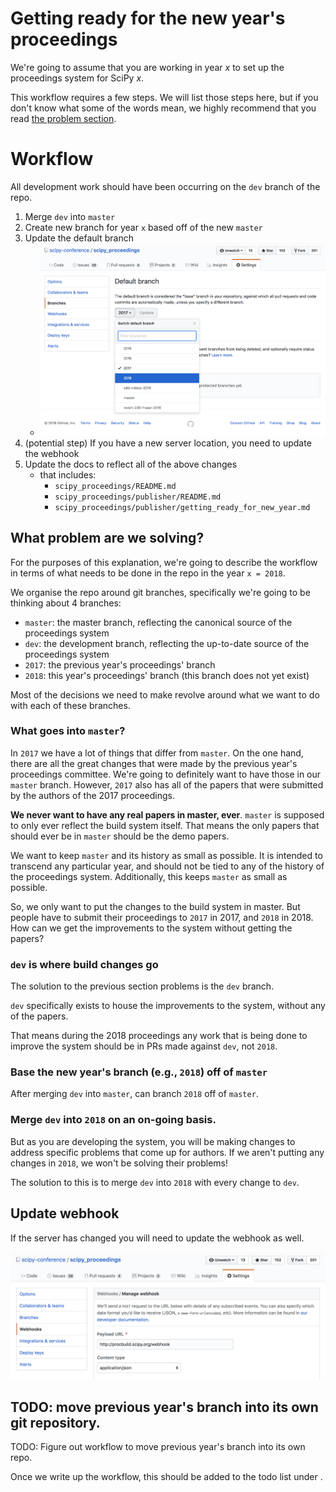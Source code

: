 # Getting ready for the new year's proceedings

We're going to assume that you are working in year *x* to set up the proceedings
system for SciPy *x*. 

This workflow requires a few steps. We will list those steps here, but if you
don't know what some of the words mean, we highly recommend that you read 
[the problem section](#What-problem-are-we-solving).

# Workflow

All development work should have been occurring on the `dev` branch of the repo.

1. Merge `dev` into `master`
1. Create new branch for year `x` based off of the new `master`
1. Update the default branch
   - ![Update default branch](./images/update_default_branch.png)
1. (potential step) If you have a new server location, you need to update the webhook
1. Update the docs to reflect all of the above changes
   - that includes:
       - `scipy_proceedings/README.md`
       - `scipy_proceedings/publisher/README.md`
       - `scipy_proceedings/publisher/getting_ready_for_new_year.md`

## What problem are we solving? 

For the purposes of this explanation, we're going to describe the workflow in
terms of what needs to be done in the repo in the year `x = 2018`. 

We organise the repo around git branches, specifically we're going to be thinking about 4 branches:

- `master`: the master branch, reflecting the canonical source of the proceedings system
- `dev`: the development branch, reflecting the up-to-date source of the proceedings system
- `2017`: the previous year's proceedings' branch
- `2018`: this year's proceedings' branch (this branch does not yet exist)

Most of the decisions we need to make revolve around what we want to do with
each of these branches.

### What goes into `master`?

In `2017` we have a lot of things that differ from `master`. On the one hand,
there are all the great changes that were made by the previous year's
proceedings committee. We're going to definitely want to have those in our
`master` branch. However, `2017` also has all of the papers that were submitted
by the authors of the 2017 proceedings.

**We never want to have any real papers in master, ever**. `master` is supposed
to only ever reflect the build system itself. That means the only papers that
should ever be in `master` should be the demo papers.

We want to keep `master` and its history as small as possible. It is intended to
transcend any particular year, and should not be tied to any of the history of
the proceedings system. Additionally, this keeps `master` as small as possible.

So, we only want to put the changes to the build system in master. But people
have to submit their proceedings to `2017` in 2017, and `2018` in 2018. How can
we get the improvements to the system without getting the papers? 

### `dev` is where build changes go

The solution to the previous section problems is the `dev` branch. 

`dev` specifically exists to house the improvements to the system, without any
of the papers. 

That means during the 2018 proceedings any work that is being done to improve
the system should be in PRs made against `dev`, not `2018`.

### Base the new year's branch (e.g., `2018`) off of `master`

After merging `dev` into `master`, can branch `2018` off of `master`.

### Merge `dev` into `2018` on an on-going basis. 

But as you are developing the system, you will be making changes to address
specific problems that come up for authors. If we aren't putting any changes in
`2018`, we won't be solving their problems!

The solution to this is to merge `dev` into `2018` with every change to
`dev`.

## Update webhook

If the server has changed you will need to update the webhook as well.

![change webhook](./images/change_webhook.png)

## TODO: move previous year's branch into its own git repository.

TODO: Figure out workflow to move previous year's branch into its own repo.

Once we write up the workflow, this should be added to the todo list under
[](#Workflow).

